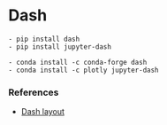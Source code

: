 # Dash

```
- pip install dash
- pip install jupyter-dash

- conda install -c conda-forge dash
- conda install -c plotly jupyter-dash
```




### References
- [Dash layout](https://dash.plotly.com/layout)
